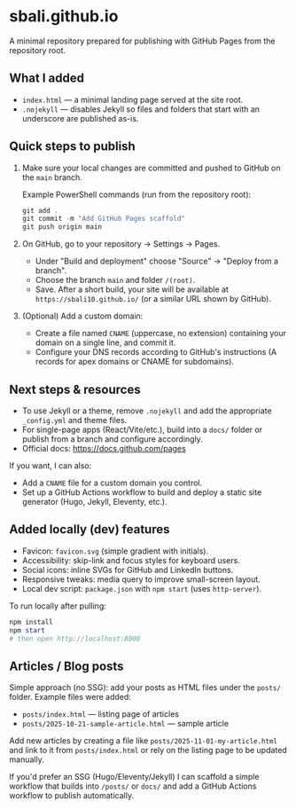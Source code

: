 # sbali.github.io

A minimal repository prepared for publishing with GitHub Pages from the repository root.

## What I added

- `index.html` — a minimal landing page served at the site root.
- `.nojekyll` — disables Jekyll so files and folders that start with an underscore are published as-is.

## Quick steps to publish

1. Make sure your local changes are committed and pushed to GitHub on the `main` branch.

   Example PowerShell commands (run from the repository root):

   ```powershell
   git add .
   git commit -m "Add GitHub Pages scaffold"
   git push origin main
   ```

2. On GitHub, go to your repository → Settings → Pages.

   - Under "Build and deployment" choose "Source" → "Deploy from a branch".
   - Choose the branch `main` and folder `/(root)`.
   - Save. After a short build, your site will be available at `https://sbali10.github.io/` (or a similar URL shown by GitHub).

3. (Optional) Add a custom domain:

   - Create a file named `CNAME` (uppercase, no extension) containing your domain on a single line, and commit it.
   - Configure your DNS records according to GitHub's instructions (A records for apex domains or CNAME for subdomains).

## Next steps & resources

- To use Jekyll or a theme, remove `.nojekyll` and add the appropriate `_config.yml` and theme files.
- For single-page apps (React/Vite/etc.), build into a `docs/` folder or publish from a branch and configure accordingly.
- Official docs: https://docs.github.com/pages

If you want, I can also:

- Add a `CNAME` file for a custom domain you control.
- Set up a GitHub Actions workflow to build and deploy a static site generator (Hugo, Jekyll, Eleventy, etc.).

## Added locally (dev) features

- Favicon: `favicon.svg` (simple gradient with initials).
- Accessibility: skip-link and focus styles for keyboard users.
- Social icons: inline SVGs for GitHub and LinkedIn buttons.
- Responsive tweaks: media query to improve small-screen layout.
- Local dev script: `package.json` with `npm start` (uses `http-server`).

To run locally after pulling:

```powershell
npm install
npm start
# then open http://localhost:8000
```

## Articles / Blog posts

Simple approach (no SSG): add your posts as HTML files under the `posts/` folder. Example files were added:

- `posts/index.html` — listing page of articles
- `posts/2025-10-21-sample-article.html` — sample article

Add new articles by creating a file like `posts/2025-11-01-my-article.html` and link to it from `posts/index.html` or rely on the listing page to be updated manually.

If you'd prefer an SSG (Hugo/Eleventy/Jekyll) I can scaffold a simple workflow that builds into `/posts/` or `docs/` and add a GitHub Actions workflow to publish automatically.

